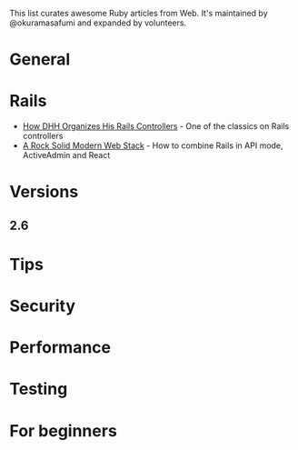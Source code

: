 This list curates awesome Ruby articles from Web. It's maintained by @okuramasafumi and expanded by volunteers.

# General

# Rails

* [How DHH Organizes His Rails Controllers](http://jeromedalbert.com/how-dhh-organizes-his-rails-controllers/) - One of the classics on Rails controllers
* [A Rock Solid Modern Web Stack](https://blog.heroku.com/a-rock-solid-modern-web-stack) - How to combine Rails in API mode, ActiveAdmin and React

# Versions

## 2.6

# Tips

# Security

# Performance

# Testing

# For beginners

